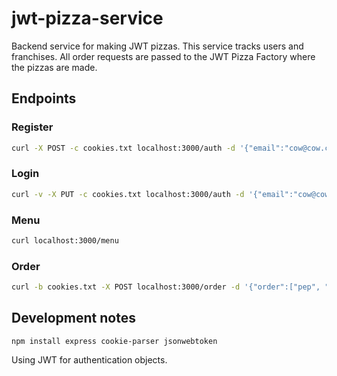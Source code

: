 # jwt-pizza-service

Backend service for making JWT pizzas. This service tracks users and franchises. All order requests are passed to the JWT Pizza Factory where the pizzas are made.

## Endpoints

### Register

```sh
curl -X POST -c cookies.txt localhost:3000/auth -d '{"email":"cow@cow.com", "password":"a"}' -H 'Content-Type: application/json'
```

### Login

```sh
curl -v -X PUT -c cookies.txt localhost:3000/auth -d '{"email":"cow@cow.com", "password":"a"}' -H 'Content-Type: application/json'
```

### Menu

```sh
curl localhost:3000/menu
```

### Order

```sh
curl -b cookies.txt -X POST localhost:3000/order -d '{"order":["pep", "cheese"]}' -H 'Content-Type: application/json'
```

## Development notes

```
npm install express cookie-parser jsonwebtoken
```

Using JWT for authentication objects.
